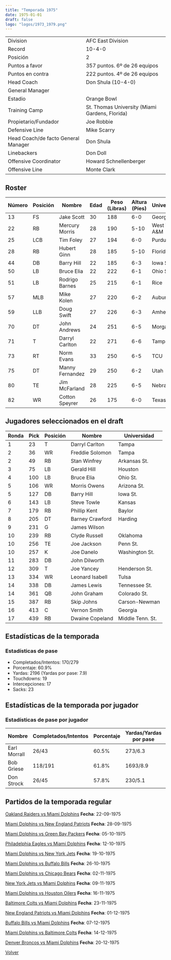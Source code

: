 ```yaml
---
title: "Temporada 1975"
date: 1975-01-01
draft: false
logo: "logos/1973_1979.png"
---
```


|                      |                      |
|-------------------------|---------------------------|
| Division               | AFC East Division            |
| Record                 | 10-4-0              |
| Posición               | 2            |
| Puntos a favor         | 357 puntos. 6º de 26 equipos           |
| Puntos en contra       | 222 puntos. 4º de 26 equipos       |
| Head Coach             | Don Shula (10-4-0)               |
| General Manager        |       |
| Estadio                | Orange Bowl             |
| Training Camp          | St. Thomas University (Miami Gardens, Florida)        |
| Propietario/Fundador | Joe Robbie |
| Defensive Line | Mike Scarry |
| Head Coach/de facto General Manager | Don Shula |
| Linebackers | Don Doll |
| Offensive Coordinator | Howard Schnellenberger |
| Offensive Line | Monte Clark |


## Roster

| Número | Posición | Nombre           | Edad | Peso (Libras) | Altura (Píes) | Universidad          |
|--------|----------|------------------|------|---------------|---------------|----------------------|
| 13 | FS | Jake Scott | 30 | 188 | 6-0 | Georgia |
| 22 | RB | Mercury Morris | 28 | 190 | 5-10 | West Texas A&M |
| 25 | LCB | Tim Foley | 27 | 194 | 6-0 | Purdue |
| 28 | RB | Hubert Ginn | 28 | 185 | 5-10 | Florida A&M |
| 44 | DB | Barry Hill | 22 | 185 | 6-3 | Iowa St. |
| 50 | LB | Bruce Elia | 22 | 222 | 6-1 | Ohio St. |
| 51 | LB | Rodrigo Barnes | 25 | 215 | 6-1 | Rice |
| 57 | MLB | Mike Kolen | 27 | 220 | 6-2 | Auburn |
| 59 | LLB | Doug Swift | 27 | 226 | 6-3 | Amherst |
| 70 | DT | John Andrews | 24 | 251 | 6-5 | Morgan St. |
| 71 | T | Darryl Carlton | 22 | 271 | 6-6 | Tampa |
| 73 | RT | Norm Evans | 33 | 250 | 6-5 | TCU |
| 75 | DT | Manny Fernandez | 29 | 250 | 6-2 | Utah |
| 80 | TE | Jim McFarland | 28 | 225 | 6-5 | Nebraska |
| 82 | WR | Cotton Speyrer | 26 | 175 | 6-0 | Texas |


## Jugadores seleccionados en el draft

| Ronda | Pick | Posición | Nombre           | Universidad          |
|-------|------|----------|------------------|----------------------|
| 1 | 23 | T | Darryl Carlton | Tampa |
| 2 | 36 | WR | Freddie Solomon | Tampa |
| 2 | 49 | RB | Stan Winfrey | Arkansas St. |
| 3 | 75 | LB | Gerald Hill | Houston |
| 4 | 100 | LB | Bruce Elia | Ohio St. |
| 5 | 106 | WR | Morris Owens | Arizona St. |
| 5 | 127 | DB | Barry Hill | Iowa St. |
| 6 | 143 | LB | Steve Towle | Kansas |
| 7 | 179 | RB | Phillip Kent | Baylor |
| 8 | 205 | DT | Barney Crawford | Harding |
| 9 | 231 | G | James Wilson |  |
| 10 | 239 | RB | Clyde Russell | Oklahoma |
| 10 | 256 | TE | Joe Jackson | Penn St. |
| 10 | 257 | K | Joe Danelo | Washington St. |
| 11 | 283 | DB | John Dilworth |  |
| 12 | 309 | T | Joe Yancey | Henderson St. |
| 13 | 334 | WR | Leonard Isabell | Tulsa |
| 14 | 338 | DB | James Lewis | Tennessee St. |
| 14 | 361 | QB | John Graham | Colorado St. |
| 15 | 387 | RB | Skip Johns | Carson-Newman |
| 16 | 413 | C | Vernon Smith | Georgia |
| 17 | 439 | RB | Dwaine Copeland | Middle Tenn. St. |


## Estadísticas de la temporada
### Estadísticas de pase
* Completados/Intentos: 170/279
* Porcentaje: 60.9%
* Yardas: 2196 (Yardas por pase: 7.9)
* Touchdowns: 19
* Intercepciones: 17
* Sacks: 23

## Estadísticas de la temporada por jugador
### Estadísticas de pase por jugador
| Nombre | Completados/Intentos | Porcentaje | Yardas/Yardas por pase | TDs | Intercepciones | Sacks |
|--------|----------------------|------------|------------------------|-----|----------------|-------|
| Earl Morrall | 26/43 | 60.5% | 273/6.3 | 3 | 2 | 4 |
| Bob Griese | 118/191 | 61.8% | 1693/8.9 | 14 | 13 | 16 |
| Don Strock | 26/45 | 57.8% | 230/5.1 | 2 | 2 | 3 |


## Partidos de la temporada regular

[Oakland Raiders vs Miami Dolphins](/historia/partidos/oak-mia-19750922) **Fecha**: 22-09-1975

[Miami Dolphins vs New England Patriots](/historia/partidos/mia-ne-19750928) **Fecha**: 28-09-1975

[Miami Dolphins vs Green Bay Packers](/historia/partidos/mia-gb-19751005) **Fecha**: 05-10-1975

[Philadelphia Eagles vs Miami Dolphins](/historia/partidos/phi-mia-19751012) **Fecha**: 12-10-1975

[Miami Dolphins vs New York Jets](/historia/partidos/mia-nyj-19751019) **Fecha**: 19-10-1975

[Miami Dolphins vs Buffalo Bills](/historia/partidos/mia-buf-19751026) **Fecha**: 26-10-1975

[Miami Dolphins vs Chicago Bears](/historia/partidos/mia-chi-19751102) **Fecha**: 02-11-1975

[New York Jets vs Miami Dolphins](/historia/partidos/nyj-mia-19751109) **Fecha**: 09-11-1975

[Miami Dolphins vs Houston Oilers](/historia/partidos/mia-hou-19751116) **Fecha**: 16-11-1975

[Baltimore Colts vs Miami Dolphins](/historia/partidos/clt-mia-19751123) **Fecha**: 23-11-1975

[New England Patriots vs Miami Dolphins](/historia/partidos/ne-mia-19751201) **Fecha**: 01-12-1975

[Buffalo Bills vs Miami Dolphins](/historia/partidos/buf-mia-19751207) **Fecha**: 07-12-1975

[Miami Dolphins vs Baltimore Colts](/historia/partidos/mia-clt-19751214) **Fecha**: 14-12-1975

[Denver Broncos vs Miami Dolphins](/historia/partidos/den-mia-19751220) **Fecha**: 20-12-1975





[Volver](/historia)